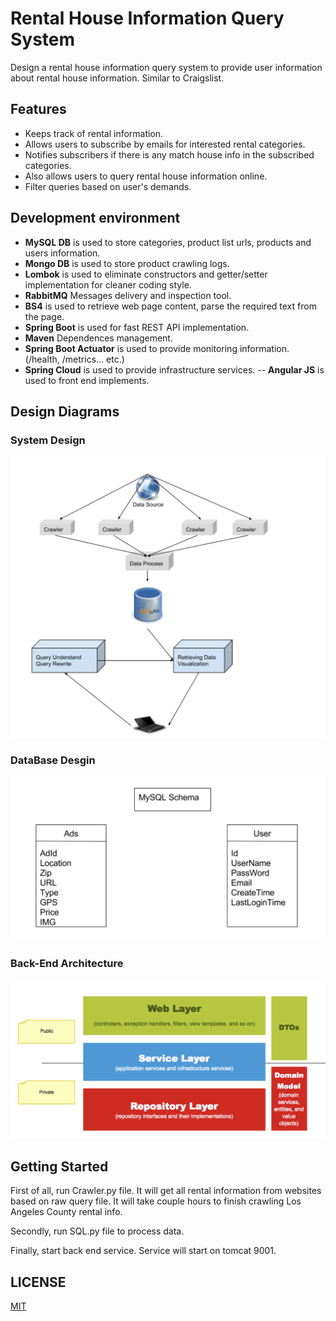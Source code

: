 # Rental House Information Query System
Design a rental house information query system to provide user information about rental house information. Similar to Craigslist.

## Features
- Keeps track of rental information.
- Allows users to subscribe by emails for interested rental categories.
- Notifies subscribers if there is any match house info in the subscribed categories.
- Also allows users to query rental house information online.
- Filter queries based on user's demands.

## Development environment
- **MySQL DB** is used to store categories, product list urls, products and users information.
- **Mongo DB** is used to store product crawling logs.
- **Lombok** is used to eliminate constructors and getter/setter implementation for cleaner coding style.
- **RabbitMQ** Messages delivery and inspection tool.
- **BS4** is used to retrieve web page content, parse the required text from the page.
- **Spring Boot** is used for fast REST API implementation.
- **Maven** Dependences management.
- **Spring Boot Actuator** is used to provide monitoring information. (/health, /metrics... etc.)
- **Spring Cloud** is used to provide infrastructure services.
-- **Angular JS** is used to front end implements.

## Design Diagrams
### System Design
![Overview](/Overview.png)

### DataBase Desgin
![MySQL Schema](/MySQLSchema.png)

### Back-End Architecture
![arch](/arch.png)


## Getting Started
First of all, run Crawler.py file. It will get all rental information from websites based on raw query file. It will take
couple hours to finish crawling Los Angeles County rental info.  

Secondly, run SQL.py file to process data.

Finally, start back end service. Service will start on tomcat 9001.

## LICENSE

[MIT](./License.txt)

